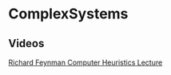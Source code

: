 # ComplexSystems


## Videos
<a href='https://www.youtube.com/watch?v=EKWGGDXe5MA'>Richard Feynman Computer Heuristics Lecture</a> 
